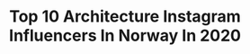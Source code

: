 ---
title: Top 10 Architecture Instagram Influencers In Norway In 2020
description: >-
  Find top architecture Instagram influencers in Norway in 2020. Most popular hashtags: #designboom #morpholio #archdaily #natgeotravel.
platform: Instagram
profiles:
  - username: "gabrielezocchi"
    fullname: >-
      Gabriele Zocchi
    location: "Norway"
    followers: 6319
    engagement: 995
    commentsToLikes: 0.116601
    id: ck5q4aqfbodys0i11l70n0lf6
    verified: false
    hashtags: "#linesandgraphic, #amazing, #dezeen, #derplattenbau"
  - username: "pk.prakashphotography"
    fullname: >-
      Prakash (prakash photography)
    location: "Norway"
    followers: 13071
    engagement: 684
    commentsToLikes: 0.045644
    id: ck0vyekp13l4w0i19o015lauw
    verified: false
    hashtags: "#sony, #travel, #stars, #dubaimedia"
  - username: "lekestove"
    fullname: >-
      MARIUS SVALENG ANDRESEN
    location: "Norway"
    followers: 53045
    engagement: 277
    commentsToLikes: 0.017989
    id: ck6u0kghng7zj0j717vvcuejb
    verified: false
    hashtags: "#minimalmood, #hkig, #mexicocity, #mittoslo"
  - username: "jasmin88k"
    fullname: >-
      Jasmin Lorvik
    location: "Norway"
    followers: 19445
    engagement: 193
    commentsToLikes: 0.190370
    id: ck6u9cqgawspl0j71dm60ag17
    verified: false
    hashtags: "#rom123stue, #bedroomideas, #borddekking, #asafotoninspo"
  - username: "mir.no"
    fullname: >-
      Mir
    location: "Norway"
    followers: 64860
    engagement: 645
    commentsToLikes: 0.014361
    id: ck0ty46hqljvx0i19a4xyug8p
    verified: false
    hashtags: "#visitbergen"
  - username: "sanden_hodnekvam_architects"
    fullname: >-
      Sanden+Hodnekvam Architects
    location: "Norway"
    followers: 7396
    engagement: 549
    commentsToLikes: 0.009342
    id: ckaorxbtmp6pa0i78vujt3u1k
    verified: false
    hashtags: "#plywood, #architecturecompetitions, #sarpsborg, #overlys"
  - username: "studioantonini"
    fullname: >-
      One 👁 eye inside architecture
    location: "Norway"
    followers: 386511
    engagement: 143
    commentsToLikes: 0.009609
    id: ck14gfioi4yp10i19xffpfbew
    verified: false
    hashtags: "#studiontonini, #studioantonini"
  - username: "reiulframstadarkitekter"
    fullname: >-
      Reiulf Ramstad Arkitekter
    location: "Norway"
    followers: 56587
    engagement: 212
    commentsToLikes: 0.007905
    id: ck14gzhmg7sj70i19qawmo9ho
    verified: false
    hashtags: ""
  - username: "espen.surnevik"
    fullname: >-
      espen surnevik
    location: "Norway"
    followers: 33311
    engagement: 124
    commentsToLikes: 0.013861
    id: ck5hkz1q9ja4z0i11bthw4nh1
    verified: false
    hashtags: "#woodarchitecture, #pancabin, #konstruksjon, #cornelluniversity"
  - username: "snohetta"
    fullname: >-
      Snøhetta
    location: "Norway"
    followers: 477791
    engagement: 102
    commentsToLikes: 0.005275
    id: ck0ty46i3ljwi0i19yc9ns0vp
    verified: true
    hashtags: "#itsyoursbronxmuseum, #fcmostinnovative, #sustainablebuilding, #flatteningthecurve"
---